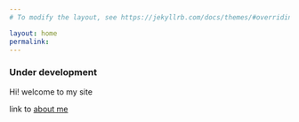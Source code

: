 ```yaml
---
# To modify the layout, see https://jekyllrb.com/docs/themes/#overriding-theme-defaults

layout: home
permalink:
---
```


### Under development

Hi! welcome to my site


link to [about me](about/)